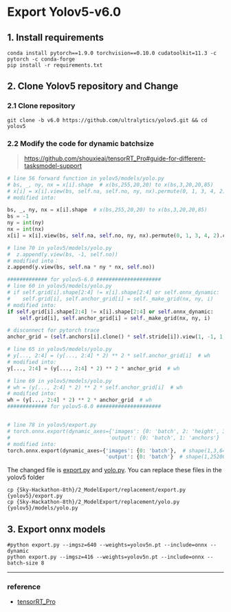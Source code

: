 # Export Yolov5-v6.0

## 1. Install requirements

```shell
conda install pytorch==1.9.0 torchvision==0.10.0 cudatoolkit=11.3 -c pytorch -c conda-forge
pip install -r requirements.txt
```

## 2. Clone Yolov5 repository and Change

### 2.1 Clone repository

```shell
git clone -b v6.0 https://github.com/ultralytics/yolov5.git && cd yolov5
```

### 2.2 Modify the code for dynamic batchsize

> https://github.com/shouxieai/tensorRT_Pro#guide-for-different-tasksmodel-support

```python
# line 56 forward function in yolov5/models/yolo.py 
# bs, _, ny, nx = x[i].shape  # x(bs,255,20,20) to x(bs,3,20,20,85)
# x[i] = x[i].view(bs, self.na, self.no, ny, nx).permute(0, 1, 3, 4, 2).contiguous()
# modified into:

bs, _, ny, nx = x[i].shape  # x(bs,255,20,20) to x(bs,3,20,20,85)
bs = -1
ny = int(ny)
nx = int(nx)
x[i] = x[i].view(bs, self.na, self.no, ny, nx).permute(0, 1, 3, 4, 2).contiguous()

# line 70 in yolov5/models/yolo.py
#  z.append(y.view(bs, -1, self.no))
# modified into：
z.append(y.view(bs, self.na * ny * nx, self.no))

############# for yolov5-6.0 #####################
# line 60 in yolov5/models/yolo.py
# if self.grid[i].shape[2:4] != x[i].shape[2:4] or self.onnx_dynamic:
#    self.grid[i], self.anchor_grid[i] = self._make_grid(nx, ny, i)
# modified into:
if self.grid[i].shape[2:4] != x[i].shape[2:4] or self.onnx_dynamic:
    self.grid[i], self.anchor_grid[i] = self._make_grid(nx, ny, i)

# disconnect for pytorch trace
anchor_grid = (self.anchors[i].clone() * self.stride[i]).view(1, -1, 1, 1, 2)

# line 65 in yolov5/models/yolo.py
# y[..., 2:4] = (y[..., 2:4] * 2) ** 2 * self.anchor_grid[i]  # wh
# modified into:
y[..., 2:4] = (y[..., 2:4] * 2) ** 2 * anchor_grid  # wh

# line 69 in yolov5/models/yolo.py
# wh = (y[..., 2:4] * 2) ** 2 * self.anchor_grid[i]  # wh
# modified into:
wh = (y[..., 2:4] * 2) ** 2 * anchor_grid  # wh
############# for yolov5-6.0 #####################


# line 78 in yolov5/export.py
# torch.onnx.export(dynamic_axes={'images': {0: 'batch', 2: 'height', 3: 'width'},  # shape(1,3,640,640)
#                                'output': {0: 'batch', 1: 'anchors'}  # shape(1,25200,85)  修改为
# modified into:
torch.onnx.export(dynamic_axes={'images': {0: 'batch'},  # shape(1,3,640,640)
                                'output': {0: 'batch'}  # shape(1,25200,85) 
```

The changed file is [export.py](./replacement/export.py) and [yolo.py](./replacement/yolo.py). 
You can replace these files in the yolov5 folder

```shell
cp {Sky-Hackathon-8th}/2_ModelExport/replacement/export.py {yolov5}/export.py
cp {Sky-Hackathon-8th}/2_ModelExport/replacement/yolo.py {yolov5}/models/yolo.py
```

## 3. Export onnx models

```shell
#python export.py --imgsz=640 --weights=yolov5n.pt --include=onnx --dynamic
python export.py --imgsz=416 --weights=yolov5n.pt --include=onnx --batch-size 8
```

---

### reference

* [tensorRT_Pro](https://github.com/shouxieai/tensorRT_Pro)